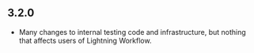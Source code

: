 ## 3.2.0
* Many changes to internal testing code and infrastructure, but nothing that
  affects users of Lightning Workflow.
